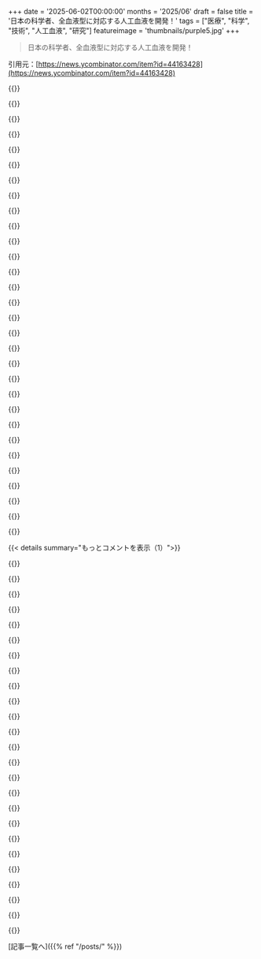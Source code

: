 +++
date = '2025-06-02T00:00:00'
months = '2025/06'
draft = false
title = '日本の科学者、全血液型に対応する人工血液を開発！'
tags = ["医療", "科学", "技術", "人工血液", "研究"]
featureimage = 'thumbnails/purple5.jpg'
+++

> 日本の科学者、全血液型に対応する人工血液を開発！

引用元：[https://news.ycombinator.com/item?id=44163428](https://news.ycombinator.com/item?id=44163428)




{{<matomeQuote body="昔アメリカのBiopureって会社も牛の血から人工血液作ったんだ。型いらずで常温OK、分子小さくてすごいって期待されたけど、FDA承認は取れず会社は倒産。幹部は投資家だましたり病気装ったり最悪だったよ。懲役刑になった人もいる。今回の日本の研究はうまくいってほしいね！詳しくはこちら→https://en.wikipedia.org/wiki/Biopure" userName="rockfishroll" createdAt="2025/06/02 22:46:04" color="#ff33a1">}}




{{<matomeQuote body="WADAはドーピングに人工血液を指定したんだって。常温OK、型なし、すぐ効くからドーピングに超便利らしい。ツールドフランスとかでチームバスに隠しといて、レース当日にこっそり使えちゃう。Biopureは公式には反対したけど、WADAに名指しされたこと内心喜んでたって話。詳しくはこちら→https://www.wada-ama.org/en/resources/scientific-research/de..." userName="rockfishroll" createdAt="2025/06/02 23:52:12" color="#ff5c5c">}}




{{<matomeQuote body="会社が潰れたら、その技術とか特許（IP）はどうなるの？良い製品なのに、なんで他のちゃんとした会社が引き継いでやらないんだろう？" userName="HappyJoy" createdAt="2025/06/03 01:09:11" color="">}}




{{<matomeQuote body="技術がどうなるかだって？20年待って特許が切れてからやるんだよ。特許期間中はダメでも、切れてから大流行する技術は結構あるんだ。アニメーションGIFとか、最初は人気なかったけど特許切れた後にすごい使われるようになったでしょ。" userName="dlcarrier" createdAt="2025/06/03 06:10:50" color="#785bff">}}




{{<matomeQuote body="IPはどうなるかって？倒産したなら、多分売られちゃうんじゃないかな。" userName="MobiusHorizons" createdAt="2025/06/03 02:07:47" color="">}}




{{<matomeQuote body="引き継がれないのは、ただ会社が無能だっただけじゃなくて、もしかしたら技術そのものに何か根本的な問題があったのかもね、ってことじゃないかな。" userName="Semaphor" createdAt="2025/06/03 05:16:18" color="">}}




{{<matomeQuote body="IPなんて、使わないのにたった1ドルとかで売られちゃうこと結構あるよ。あれはね、自分の会社を守るために特許をたくさん持っておきたいだけなんだ。" userName="londons_explore" createdAt="2025/06/03 09:06:09" color="">}}




{{<matomeQuote body="あとは、献血ビジネスやってる会社が買い取った可能性もあるかも。牛の血から作ったやつなんて、今の献血ビジネスの脅威になるからね。" userName="consp" createdAt="2025/06/03 05:29:46" color="">}}




{{<matomeQuote body="それか、パテントトロールが買って、日本の科学者たちを訴えようとしてるかもね。" userName="marcus_holmes" createdAt="2025/06/03 05:47:13" color="">}}




{{<matomeQuote body="過去の人工血液はうまく行ったの？アメリカの”PolyHeme”ってのはダメだったみたいね。<br>https://en.wikipedia.org/?title=PolyHeme<br>心臓発作が増えたとか、同意なしで試験したとか、色々問題だったんだってさ。" userName="Nursie" createdAt="2025/06/03 08:59:42" color="#ff5733">}}




{{<matomeQuote body="ただヘモグロビンをそのまま入れただけでうまくいったの？抗体反応は？分解しないの？すごい発想だね。気に入ったよ。" userName="kylehotchkiss" createdAt="2025/06/03 02:19:24" color="">}}




{{<matomeQuote body="この人工血液は期限切れの献血からヘモグロビンを取って、殻で包んで作るらしいよ。血液型がないから適合テストもいらないんだって。<br><br>献血由来ではあるから、結局献血は必要だけど、すごい技術だよね。" userName="0cf8612b2e1e" createdAt="2025/06/02 22:27:18" color="#38d3d3">}}




{{<matomeQuote body="最初は期限切れの献血を使うらしいね。既存の献血をより活用できるってこと。あとヘモグロビン自体は組換えで作れるんだって。今は動物のでヴィーガンミートとか作ってるけど、ヒトのも同じように作れる。今まではヘモグロビンから使える細胞にする方法がなかったけど、この研究でそれが変わるから、将来は組換えヒトヘモグロビンが簡単に手に入るようになるかもね。" userName="derefr" createdAt="2025/06/02 23:39:41" color="#ff5733">}}




{{<matomeQuote body="さっきのコメントの動物ヘモグロビンって話だけど、ヴィーガンミートでは植物のLeghemoglobinを使うんだって。<br>https://en.wikipedia.org/wiki/Leghemoglobin<br>植物にもヘモグロビンがあるなんて驚きだよね。マメ科植物が窒素固定菌のために使うらしいよ。" userName="cyberax" createdAt="2025/06/03 00:20:52" color="#ff33a1">}}




{{<matomeQuote body="DNAだけなら植物とか動物とかじゃないでしょ。1と0がヴィーガンかどうか言ってるのと同じだよ。ちょっと変だよね。" userName="aydyn" createdAt="2025/06/03 07:41:05" color="">}}




{{<matomeQuote body="動物から来たならヴィーガンじゃない。彼らにとっては結構ハッキリした線引きなんだよ。" userName="thatguy0900" createdAt="2025/06/03 16:12:50" color="">}}




{{<matomeQuote body="動物や植物からじゃないんだ。コンピュータから作ったものだよ。これはプロライフ活動家がヒト幹細胞を使うことについてどう見てるかと似てる部分があるね。" userName="aydyn" createdAt="2025/06/03 19:50:25" color="">}}




{{<matomeQuote body="倫理的な問題だけど、それ自体が悪いわけじゃないと思うんだ。プロライフ派も似た意見だけど、人に押し付けなきゃ別にいいでしょ。" userName="cyberax" createdAt="2025/06/03 22:18:31" color="">}}




{{<matomeQuote body="HNの人たちは、プロライフ派の幹細胞研究への考えは絶対反対って言うだろうね。ここに偽善があると思うな。" userName="aydyn" createdAt="2025/06/04 02:47:50" color="">}}




{{<matomeQuote body="これのどこが悪いの？俺もプロライフ派には反対だよ。特に他人に研究制限を押し付けるのはダメ。そういう考えは過激かもしれないけど、自分で幹細胞製品を使わないだけなら個人の自由だよね。輸血拒否するエホバの証人も同じ。倫理規定があるなら、人に強制しなければ従うのは自由。今回の人工血液は、過激なヴィーガンでも平気なくらい（植物ヘモグロビン使うだけ）だから、なんでやらないの？" userName="cyberax" createdAt="2025/06/04 20:00:28" color="#ff5c5c">}}




{{<matomeQuote body="いや、違うよ。これ、ヴィーガンコミュニティでも議論されてるんだ。俺たちの多くは、動物由来のバイオ技術を使った食品には倫理的な問題ないと思ってる。だって、動物を飼育する必要が全くないからね。" userName="notaurus" createdAt="2025/06/03 23:04:43" color="">}}




{{<matomeQuote body="すぐ期限切れになるって？<br>最近死んだ人のは使えるのかな。" userName="bbarnett" createdAt="2025/06/03 10:00:51" color="">}}




{{<matomeQuote body="献血は保管できる期間が決まってるんだよ。だからこれは献血センターの在庫の話。この技術を使えば、期限切れそうな在庫を「リサイクル」して、捨てずに済むんだ。" userName="jnovacho" createdAt="2025/06/03 10:24:51" color="#ff5c5c">}}




{{<matomeQuote body="俺が思うに、献血の一番の問題は期限切れなんだ。だから一年中ちゃんと献血しなきゃいけない。災害の時は増えるけど、余ったのは捨てられちゃう。期限切れの血を使って、全血液型に対応して、長く保存できる仕組みは、超価値あると思うよ。" userName="taberiand" createdAt="2025/06/02 22:46:17" color="#45d325">}}




{{<matomeQuote body="「適合性検査いらない」ってのは、マジで大事な特徴だね。みんなが全ての血液型を受け入れられるわけじゃないから。常に輸血が必要で、決まった血液型しかダメな人にとっては、本当に大変な問題なんだよ。" userName="elboru" createdAt="2025/06/03 03:23:47" color="#45d325">}}




{{<matomeQuote body="人間の血は42日しか持たないけど、それより長い保存期間が一番のメリットっぽいね。期限切れ間近の血で作れるし、それがさらに2～5年も持つんだから。" userName="EasyMark" createdAt="2025/06/04 04:23:49" color="#785bff">}}




{{<matomeQuote body="これ面白いね。他の人工血液開発もあって、血液由来のやつから化学的に作るやつ（例えばperflurocarbons、酸素運搬能力はhemoglobinより何倍も高い）まであるんだ。<br>安全で長期保存できる血液代替品は絶対に必要だね。<br>でも、これって「人工血液」じゃなくて、酸素運搬機能だけを人工的に代替してるんだと思うな。凝固とか、病気と戦うとか、ホルモン管理とか、細胞に栄養送るとか、そういう機能はこの製品にはないでしょ？<br>それでも、この進歩を見られて興奮してるよ。輸血ってまだリスク高いから、少なくともO2を安全に運んでくれるものがあるのは大歓迎だね。" userName="energywut" createdAt="2025/06/02 23:31:21" color="#38d3d3">}}




{{<matomeQuote body="もっと詳しいことはトップレベルのコメントを見てくれると分かるんだけど、こういう分野の他の製品は「oxygen therapeutics」って呼ばれてるんだ。まさに、血液じゃなくて酸素を届けるシステムだからね。最初にこの言葉を聞いた時は小難しい違いだと思ったんだけど、君の言うことは、この違いがなぜ重要なのか、良い点を突いてると思うよ。" userName="rockfishroll" createdAt="2025/06/02 23:38:28" color="">}}




{{<matomeQuote body="出血後の輸血のほとんどって、赤血球だけだと思うんだ。だから、他の機能（凝固とか）はそもそも輸血でも移されてないんじゃないかな。" userName="shellfishgene" createdAt="2025/06/03 21:55:20" color="">}}




{{<matomeQuote body="輸血には全血とか血漿、血小板、RBCs（赤血球）とか、それに生理食塩水や電解質溶液なんかも使われることがあるよ。" userName="energywut" createdAt="2025/06/04 23:08:58" color="#38d3d3">}}




{{< details summary="もっとコメントを表示（1）">}}

{{<matomeQuote body="なんか変だね。日本のチームが人工血液を開発したのは、これが初めてじゃないみたいなんだ。ちょっと検索したら、2019年くらいにも別のチームがあったっぽい（URL）。<br>https://web.archive.org/web/20201111233217/http://www.asahi....<br>じゃあ、今回何が違うの？<br>（もっとよく見たら、2019年の防衛医大のチームもDr Hiromi Sakaiさんがいるね。なんで今これがニュースになってるんだろ？）" userName="k_sze" createdAt="2025/06/03 02:30:07" color="#45d325">}}




{{<matomeQuote body="君のURLのだと、ウサギでの実験しかしてないね。<br>この記事では、もう人間での実験をしてて、今年の3月から量を増やしてるところだよ。<br>＞Small-scale studies began in 2022. Three groups of four healthy male volunteers aged 20 to 50 received a single intravenous injection of hemoglobin vesicles — artificial oxygen carriers that mimic the structure of red blood cells — in increasing amounts, up to 100 milliliters. While some participants experienced mild side effects, there were no significant changes in vital signs, including blood pressure. Building on that success, Sakai announced that his team was accelerating the process last July. In March, it started administering between 100 and 400 milliliters of the artificial blood cell solution to volunteers.<br>＞If no side effects are confirmed, the trial will shift to examining the treatment’s efficacy and safety. It aims to put the artificial red blood cells into practical use by around 2030.<br>副作用がなければ、効果と安全性を確認する試験に進むみたい。2030年頃の実用化を目指してるって。" userName="graynk" createdAt="2025/06/03 09:44:02" color="#ff5733">}}




{{<matomeQuote body="問題になってる研究試験の論文はこちらね：<br>https://ashpublications.org/bloodadvances/article/6/21/5711/..." userName="Geekette" createdAt="2025/06/02 21:45:38" color="#ff5c5c">}}




{{<matomeQuote body="「全血液型に対応」って見た時、てっきり perfluorocarbons のような「完全合成」のやつかと思ったんだ。あれはもうメキシコとかロシアで実際に使われてるんだよね。<br>https://en.wikipedia.org/wiki/Blood_substitute#Perfluorocarb..." userName="userbinator" createdAt="2025/06/03 05:49:08" color="#38d3d3">}}




{{<matomeQuote body="「PFC solutions（perfluorocarbons溶液）は酸素を非常によく運べるので、人間を含む哺乳類はPFC溶液を液体呼吸しても生き残ることができる」って書いてあるね。" userName="az09mugen" createdAt="2025/06/03 06:06:36" color="">}}




{{<matomeQuote body="人生で初めて、サーバーにsystemd入れることのうまい例えが見つかったぜ。" userName="bbarnett" createdAt="2025/06/03 10:03:48" color="">}}




{{<matomeQuote body="肺にsystemd-breatherdを入れるみたいなもんだな。" userName="anticensor" createdAt="2025/06/04 06:35:50" color="">}}




{{<matomeQuote body="これって映画”The Abyss”で使ってたやつじゃね？" userName="lsaferite" createdAt="2025/06/04 18:13:06" color="">}}




{{<matomeQuote body="これってたぶん、このリポソーム技術のことじゃない？（筆頭著者 Sakai）<br>https://pubmed.ncbi.nlm.nih.gov/33845721/<br>彼らのヘモグロビン準備プロセスについて<br>https://pubmed.ncbi.nlm.nih.gov/30715862/<br>自分でリポソーム作りたいならこっちね<br>https://pmc.ncbi.nlm.nih.gov/articles/PMC8234105/" userName="awinter-py" createdAt="2025/06/03 02:54:22" color="#45d325">}}




{{<matomeQuote body="アメリカのKalocyte社も保存可能な人工血液を開発してて、DARPAと組んでるよ。New Yorkerの記事でも紹介されてた。<br>https://www.newyorker.com/magazine/2025/02/10/the-long-quest..." userName="jschveibinz" createdAt="2025/06/03 14:05:08" color="#ff5c5c">}}




{{<matomeQuote body="あのジョークの解説ね。<br>https://www.cnbc.com/2022/06/30/why-blood-makes-up-over-2poi...<br>ただ、血液製剤とかも含めてるから、あの2～2.5％って数字は大げさだってブログ記事を最近見た気がするんだよな。ググったけどすぐには見つからないけどさ。" userName="Terr_" createdAt="2025/06/02 22:45:52" color="">}}




{{<matomeQuote body="これ見てみてよ。<br>https://dynomight.net/blood/" userName="makeworld" createdAt="2025/06/02 23:33:07" color="">}}




{{<matomeQuote body="もし製造に献血した血がいるなら、Jehova’s Winessesの人たちには役に立たないだろうね。" userName="kseistrup" createdAt="2025/06/03 10:49:48" color="">}}




{{<matomeQuote body="子供の頃エホバの証人だったけどさ、輸血拒否で亡くなった子供の話はたくさんあったんだよね。親は褒められてたけど、生きてられた子はどれくらいいただろう？輸血が完璧じゃないのはわかるけどさ、マジでありえないって。" userName="westmeal" createdAt="2025/06/03 17:00:00" color="">}}




{{<matomeQuote body="すごい！まるでHBOのTrue Bloodっていうドラマみたいじゃん。日本の科学者が人工血液を発明して、吸血鬼が「棺桶から出る」みたいな。まあ、吸血鬼の話は置いといてさ、人工血液と日本の科学者ってとこはマジでドンピシャだね。" userName="thatoneguy" createdAt="2025/06/03 18:45:49" color="">}}




{{<matomeQuote body="「健康な男性ボランティア12人に1回静脈注射した」って？12人に1回テストかあ、うーん…。「人工血液は献血された赤血球から酸素を運ぶタンパク質、ヘモグロビンを抽出して作られる」って、結局献血血液が原料じゃんか。" userName="KnuthIsGod" createdAt="2025/06/03 02:47:05" color="">}}




{{<matomeQuote body="君、大事なとこ見落としてるよ。「量を増やしながら、最大100mlまで」って書いてあったじゃん。ちゃんと投与量を増やして経過を見てるんだよ。" userName="lsaferite" createdAt="2025/06/04 18:17:25" color="#ff5733">}}




{{<matomeQuote body="期待しすぎない方がいいよ。これは現実から天文学的に遠い。本当に大変な部分はまだ始まってないんだから。今わかってるのは、人間がこの血液製剤を許容できるってだけ。本当に効果があるかはわかってないし、それをテストするのは倫理的にメチャクチャ大変だよ。PolyHemeってのが何十年も開発されて、2009年に治験に入ったけど大失敗したんだ。https://en.wikipedia.org/wiki/PolyHeme<br>PolyHemeのテストはアメリカの倫理研究の試金石になったけど、良い意味じゃなかった。問題は、こういうのは本当に病気の人でしかテストできないのに、殺しちゃわないか祈るしかないってこと。最悪だってば。PolyHemeはさらにひどくて、同意なしに秘密でテストしたんだ。https://www.annemergmed.com/article/S0196-0644(06)02263-3/fu...<br>多分12人くらい殺したんじゃないかな。これがもっと良い結果になることを願ってるよ。" userName="light_hue_1" createdAt="2025/06/03 04:10:40" color="#45d325">}}




{{<matomeQuote body="期限切れの血液から抽出されるってことはさ、理論的にはまだ「Daybreakers」のタイムラインで生きてるのかもね。😉" userName="calmbonsai" createdAt="2025/06/02 23:40:24" color="">}}




{{<matomeQuote body="CWの吸血鬼ドラマの筋書きみたいだよね…。" userName="androiddrew" createdAt="2025/06/03 02:35:26" color="">}}




{{<matomeQuote body="True Bloodって番組名だし、その番組の中で日本の科学者が作った人工血液の名前でもあるんだ。すごい偶然！" userName="frogger101" createdAt="2025/06/03 18:43:11" color="">}}




{{<matomeQuote body="これって戦場での医療にどんな影響があるんだろうね？" userName="CapricornNoble" createdAt="2025/06/03 03:31:15" color="#ff5733">}}




{{<matomeQuote body="献血団体はこのすごい技術を嫌がりそうだね！まさに「業界騒然！」って感じ？" userName="BobbyTables2" createdAt="2025/06/02 22:12:17" color="">}}




{{<matomeQuote body="笑。人工血液って、期限切れの血液、つまり42日以上前の献血血からhemoglobinを取り出して作るらしいよ。" userName="drjasonharrison" createdAt="2025/06/02 22:56:53" color="#ff5733">}}

{{</details>}}



[記事一覧へ]({{% ref "/posts/" %}})
